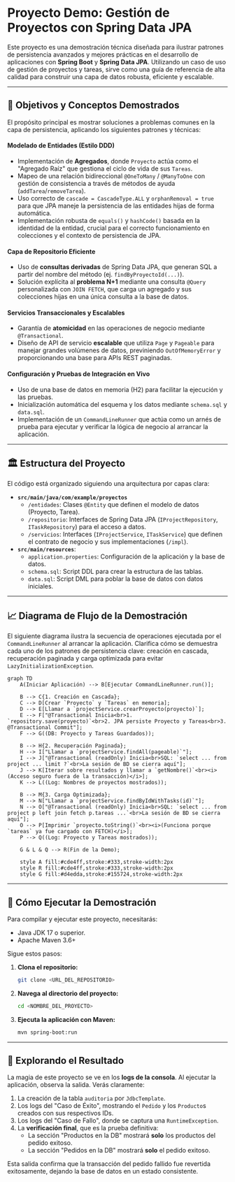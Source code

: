 
# Proyecto Demo: Gestión de Proyectos con Spring Data JPA

Este proyecto es una demostración técnica diseñada para ilustrar patrones de persistencia avanzados y mejores prácticas en el desarrollo de aplicaciones con **Spring Boot** y **Spring Data JPA**. Utilizando un caso de uso de gestión de proyectos y tareas, sirve como una guía de referencia de alta calidad para construir una capa de datos robusta, eficiente y escalable.

-----

## 🎯 Objetivos y Conceptos Demostrados

El propósito principal es mostrar soluciones a problemas comunes en la capa de persistencia, aplicando los siguientes patrones y técnicas:

#### Modelado de Entidades (Estilo DDD)

* Implementación de **Agregados**, donde `Proyecto` actúa como el "Agregado Raíz" que gestiona el ciclo de vida de sus `Tareas`.
* Mapeo de una relación bidireccional `@OneToMany` / `@ManyToOne` con gestión de consistencia a través de métodos de ayuda (`addTarea`/`removeTarea`).
* Uso correcto de `cascade = CascadeType.ALL` y `orphanRemoval = true` para que JPA maneje la persistencia de las entidades hijas de forma automática.
* Implementación robusta de `equals()` y `hashCode()` basada en la identidad de la entidad, crucial para el correcto funcionamiento en colecciones y el contexto de persistencia de JPA.

#### Capa de Repositorio Eficiente

* Uso de **consultas derivadas** de Spring Data JPA, que generan SQL a partir del nombre del método (ej. `findByProyectoId(...)`).
* Solución explícita al **problema N+1** mediante una consulta `@Query` personalizada con `JOIN FETCH`, que carga un agregado y sus colecciones hijas en una única consulta a la base de datos.

#### Servicios Transaccionales y Escalables

* Garantía de **atomicidad** en las operaciones de negocio mediante `@Transactional`.
* Diseño de API de servicio **escalable** que utiliza `Page` y `Pageable` para manejar grandes volúmenes de datos, previniendo `OutOfMemoryError` y proporcionando una base para APIs REST paginadas.

#### Configuración y Pruebas de Integración en Vivo

* Uso de una base de datos en memoria (H2) para facilitar la ejecución y las pruebas.
* Inicialización automática del esquema y los datos mediante `schema.sql` y `data.sql`.
* Implementación de un `CommandLineRunner` que actúa como un arnés de prueba para ejecutar y verificar la lógica de negocio al arrancar la aplicación.

-----

## 🏛️ Estructura del Proyecto

El código está organizado siguiendo una arquitectura por capas clara:

* **`src/main/java/com/example/proyectos`**
    * `/entidades`: Clases `@Entity` que definen el modelo de datos (Proyecto, Tarea).
    * `/repositorio`: Interfaces de Spring Data JPA (`IProjectRepository`, `ITaskRepository`) para el acceso a datos.
    * `/servicios`: Interfaces (`IProjectService`, `ITaskService`) que definen el contrato de negocio y sus implementaciones (`/impl`).
* **`src/main/resources`**:
    * `application.properties`: Configuración de la aplicación y la base de datos.
    * `schema.sql`: Script DDL para crear la estructura de las tablas.
    * `data.sql`: Script DML para poblar la base de datos con datos iniciales.

-----

## 📈 Diagrama de Flujo de la Demostración

El siguiente diagrama ilustra la secuencia de operaciones ejecutada por el `CommandLineRunner` al arrancar la aplicación. Clarifica cómo se demuestra cada uno de los patrones de persistencia clave: creación en cascada, recuperación paginada y carga optimizada para evitar `LazyInitializationException`.

```mermaid
graph TD
    A(Iniciar Aplicación) --> B[Ejecutar CommandLineRunner.run()];

    B --> C{1. Creación en Cascada};
    C --> D[Crear `Proyecto` y `Tareas` en memoria];
    D --> E[Llamar a `projectService.crearProyecto(proyecto)`];
    E --> F["@Transactional Inicia<br>1. `repository.save(proyecto)`<br>2. JPA persiste Proyecto y Tareas<br>3. @Transactional Commit"];
    F --> G((DB: Proyecto y Tareas Guardados));

    B --> H{2. Recuperación Paginada};
    H --> I["Llamar a `projectService.findAll(pageable)`"];
    I --> J["@Transactional (readOnly) Inicia<br>SQL: `select ... from project ... limit ?`<br>La sesión de BD se cierra aquí"];
    J --> K[Iterar sobre resultados y llamar a `getNombre()`<br><i>(Acceso seguro fuera de la transacción)</i>];
    K --> L((Log: Nombres de proyectos mostrados));

    B --> M{3. Carga Optimizada};
    M --> N["Llamar a `projectService.findByIdWithTasks(id)`"];
    N --> O["@Transactional (readOnly) Inicia<br>SQL: `select ... from project p left join fetch p.tareas ...`<br>La sesión de BD se cierra aquí"];
    O --> P[Imprimir `proyecto.toString()`<br><i>(Funciona porque `tareas` ya fue cargado con FETCH)</i>];
    P --> Q((Log: Proyecto y Tareas mostrados));

    G & L & Q --> R(Fin de la Demo);

    style A fill:#cde4ff,stroke:#333,stroke-width:2px
    style R fill:#cde4ff,stroke:#333,stroke-width:2px
    style G fill:#d4edda,stroke:#155724,stroke-width:2px
```

-----

## 🚀 Cómo Ejecutar la Demostración

Para compilar y ejecutar este proyecto, necesitarás:

* Java JDK 17 o superior.
* Apache Maven 3.6+

Sigue estos pasos:

1.  **Clona el repositorio:**
    ```sh
    git clone <URL_DEL_REPOSITORIO>
    ```
2.  **Navega al directorio del proyecto:**
    ```sh
    cd <NOMBRE_DEL_PROYECTO>
    ```
3.  **Ejecuta la aplicación con Maven:**
    ```sh
    mvn spring-boot:run
    ```

-----

## 🔬 Explorando el Resultado

La magia de este proyecto se ve en los **logs de la consola**. Al ejecutar la aplicación, observa la salida. Verás claramente:

1.  La creación de la tabla `auditoria` por `JdbcTemplate`.
2.  Los logs del "Caso de Éxito", mostrando el `Pedido` y los `Producto`s creados con sus respectivos IDs.
3.  Los logs del "Caso de Fallo", donde se captura una `RuntimeException`.
4.  La **verificación final**, que es la prueba definitiva:
    * La sección "Productos en la DB" mostrará **solo** los productos del pedido exitoso.
    * La sección "Pedidos en la DB" mostrará **solo** el pedido exitoso.

Esta salida confirma que la transacción del pedido fallido fue revertida exitosamente, dejando la base de datos en un estado consistente.